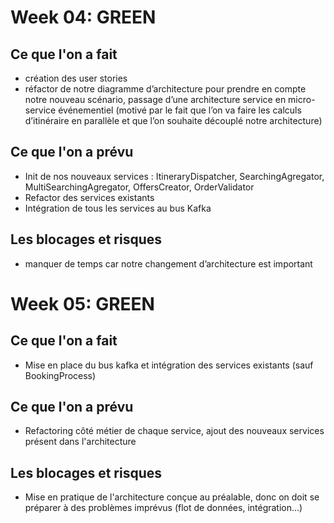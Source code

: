 # Week 04: GREEN

## Ce que l'on a fait

- création des user stories
- réfactor de notre diagramme d’architecture pour prendre en compte notre nouveau scénario, passage d’une architecture service en micro-service événementiel (motivé par le fait que l’on va faire les calculs d’itinéraire en parallèle et que l’on souhaite découplé notre architecture)

## Ce que l'on a prévu

- Init de nos nouveaux services : ItineraryDispatcher, SearchingAgregator, MultiSearchingAgregator, OffersCreator, OrderValidator
- Refactor des services existants
- Intégration de tous les services au bus Kafka

## Les blocages et risques

- manquer de temps car notre changement d’architecture est important



# Week 05: GREEN

## Ce que l'on a fait

- Mise en place du bus kafka et intégration des services existants (sauf BookingProcess)

## Ce que l'on a prévu

- Refactoring côté métier de chaque service, ajout des nouveaux services présent dans l'architecture

## Les blocages et risques

- Mise en pratique de l'architecture conçue au préalable, donc on doit se préparer à des problèmes imprévus (flot de données, intégration...)